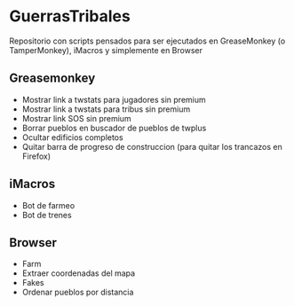 # GuerrasTribales

Repositorio con scripts pensados para ser ejecutados en GreaseMonkey (o TamperMonkey), iMacros y simplemente en Browser

## Greasemonkey
- Mostrar link a twstats para jugadores sin premium
- Mostrar link a twstats para tribus sin premium
- Mostrar link SOS sin premium
- Borrar pueblos en buscador de pueblos de twplus
- Ocultar edificios completos
- Quitar barra de progreso de construccion (para quitar los trancazos en Firefox)

## iMacros
- Bot de farmeo
- Bot de trenes

## Browser
- Farm
- Extraer coordenadas del mapa
- Fakes
- Ordenar pueblos por distancia
